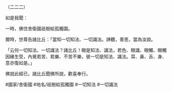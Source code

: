 （二二二）

如是我聞：

一時，佛住舍衛國祇樹給孤獨園。

爾時，世尊告諸比丘：「當知一切知法、一切識法。諦聽，善思，當為汝說。

「云何一切知法、一切識法？諸比丘！眼是知法、識法，若色、眼識、眼觸、眼觸因緣生受，內覺若苦、若樂、不苦不樂，彼一切是知法、識法。耳、鼻、舌、身、意亦復如是。」

佛說此經已，諸比丘聞佛所說，歡喜奉行。

#國家/舍衛國
#地名/祇樹給孤獨園
#一切知法
#一切識法

